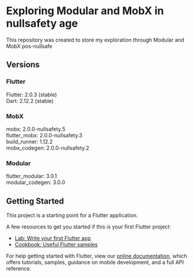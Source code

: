 # Exploring Modular and MobX in nullsafety age

This repository was created to store my exploration through Modular and MobX pos-nullsafe

## Versions

### Flutter
Flutter: 2.0.3 (stable)\
Dart: 2.12.2 (stable)
### MobX
mobx: 2.0.0-nullsafety.5\
flutter_mobx: 2.0.0-nullsafety.3\
build_runner: 1.12.2\
mobx_codegen: 2.0.0-nullsafety.2
### Modular
flutter_modular: 3.0.1\
modular_codegen: 3.0.0

## Getting Started

This project is a starting point for a Flutter application.

A few resources to get you started if this is your first Flutter project:

- [Lab: Write your first Flutter app](https://flutter.dev/docs/get-started/codelab)
- [Cookbook: Useful Flutter samples](https://flutter.dev/docs/cookbook)

For help getting started with Flutter, view our
[online documentation](https://flutter.dev/docs), which offers tutorials,
samples, guidance on mobile development, and a full API reference.
